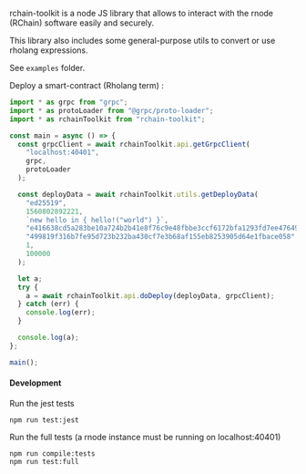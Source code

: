 rchain-toolkit is a node JS library that allows to interact with the rnode (RChain) software easily and securely.

This library also includes some general-purpose utils to convert or use rholang expressions.

See `examples` folder.

Deploy a smart-contract (Rholang term) :

```typescript
import * as grpc from "grpc";
import * as protoLoader from "@grpc/proto-loader";
import * as rchainToolkit from "rchain-toolkit";

const main = async () => {
  const grpcClient = await rchainToolkit.api.getGrpcClient(
    "localhost:40401",
    grpc,
    protoLoader
  );

  const deployData = await rchainToolkit.utils.getDeployData(
    "ed25519",
    1560802892221,
    `new hello in { hello!("world") }`,
    "e416638cd5a283be10a724b2b41e8f76c9e48fbbe3ccf6172bfa1293fd7ee476499819f316b7fe95d723b232ba430cf7e3b68af155eb8253905d64e1fbace058",
    "499819f316b7fe95d723b232ba430cf7e3b68af155eb8253905d64e1fbace058",
    1,
    100000
  );

  let a;
  try {
    a = await rchainToolkit.api.doDeploy(deployData, grpcClient);
  } catch (err) {
    console.log(err);
  }

  console.log(a);
};

main();
```

#### Development

Run the jest tests

```
npm run test:jest
```

Run the full tests (a rnode instance must be running on localhost:40401)

```
npm run compile:tests
npm run test:full
```
